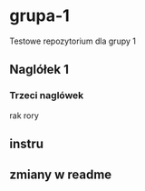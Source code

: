 # grupa-1
Testowe repozytorium dla  grupy 1
## Naglółek 1


### Trzeci naglówek
rak
rory
## instru 
## zmiany w readme
